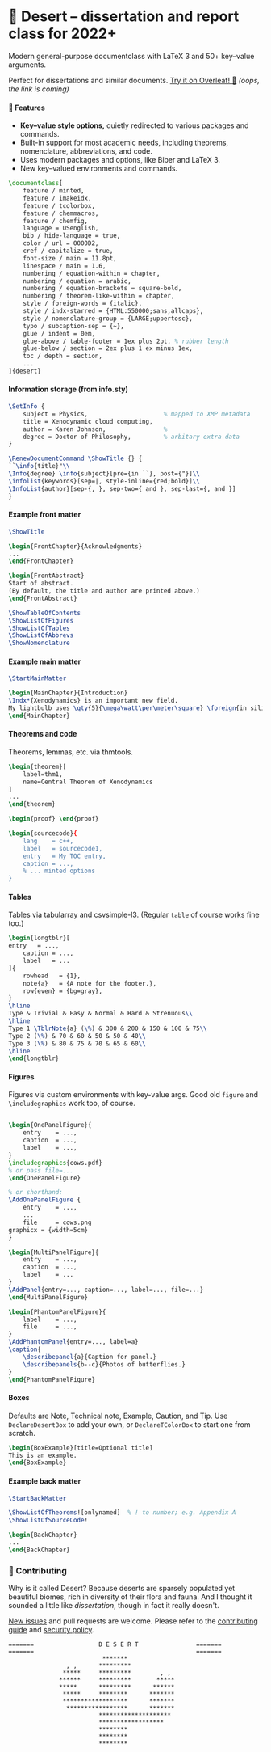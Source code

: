 # 🌵 Desert – dissertation and report class for 2022+

Modern general-purpose documentclass with LaTeX 3 and
50+ key–value arguments.

Perfect for dissertations and similar documents. [Try it on Overleaf! 🍃]() *(oops, the link is coming)*


#### 🎁 Features

- **Key–value style options,** quietly redirected to various packages and commands.
- Built-in support for most academic needs, including theorems, nomenclature, abbreviations, and code.
- Uses modern packages and options, like Biber and LaTeX 3.
- New key–valued environments and commands.

```latex
\documentclass[
    feature / minted,
    feature / imakeidx,
    feature / tcolorbox,
    feature / chemmacros,
    feature / chemfig,
    language = USenglish,
    bib / hide-language = true,
    color / url = 0000D2,
    cref / capitalize = true,
    font-size / main = 11.8pt,
    linespace / main = 1.6,
    numbering / equation-within = chapter,
    numbering / equation = arabic,
    numbering / equation-brackets = square-bold,
    numbering / theorem-like-within = chapter,
    style / foreign-words = {italic},
    style / indx-starred = {HTML:550000;sans,allcaps},
    style / nomenclature-group = {LARGE;uppertosc},
    typo / subcaption-sep = {~},
    glue / indent = 0em,
    glue-above / table-footer = 1ex plus 2pt, % rubber length
    glue-below / section = 2ex plus 1 ex minus 1ex,
    toc / depth = section,
    ...
]{desert}
```


#### Information storage (from info.sty)

```latex
\SetInfo {
    subject = Physics,                     % mapped to XMP metadata
    title = Xenodynamic cloud computing,
    author = Karen Johnson,                %
    degree = Doctor of Philosophy,         % arbitary extra data
}

\RenewDocumentCommand \ShowTitle {} {
``\info{title}"\\
\Info{degree} \info{subject}[pre={in ``}, post={"}]\\
\infolist{keywords}[sep=|, style-inline={red;bold}]\\
\InfoList{author}[sep-{, }, sep-two={ and }, sep-last={, and }]
}
```

#### Example front matter

```latex
\ShowTitle

\begin{FrontChapter}{Acknowledgments}
...
\end{FrontChapter}

\begin{FrontAbstract}
Start of abstract.
(By default, the title and author are printed above.)
\end{FrontAbstract}

\ShowTableOfContents
\ShowListOfFigures
\ShowListOfTables
\ShowListOfAbbrevs
\ShowNomenclature
```

#### Example main matter

```latex
\StartMainMatter

\begin{MainChapter}{Introduction}
\Indx*{Xenodynamics} is an important new field.
My lightbulb uses \qty{5}{\mega\watt\per\meter\square} \foreign{in silico}.
\end{MainChapter}
```

#### Theorems and code

Theorems, lemmas, etc. via thmtools.

```latex
\begin{theorem}[
    label=thm1,
    name=Central Theorem of Xenodynamics
]
...
\end{theorem}

\begin{proof} \end{proof}

\begin{sourcecode}{
    lang    = c++,
    label   = sourcecode1,
    entry   = My TOC entry,
    caption = ...,
    % ... minted options
}
```


#### Tables

Tables via tabularray and csvsimple-l3.
(Regular `table` of course works fine too.)

```latex
\begin{longtblr}[
entry   = ...,
    caption = ...,
    label   = ...
]{
    rowhead   = {1},
    note{a}   = {A note for the footer.},
    row{even} = {bg=gray},
}
\hline
Type & Trivial & Easy & Normal & Hard & Strenuous\\
\hline
Type 1 \TblrNote{a} (\%) & 300 & 200 & 150 & 100 & 75\\
Type 2 (\%) & 70 & 60 & 50 & 50 & 40\\
Type 3 (\%) & 80 & 75 & 70 & 65 & 60\\
\hline
\end{longtblr}
```


#### Figures

Figures via custom environments with key-value args.
Good old `figure` and `\includegraphics` work too, of course.

```latex

\begin{OnePanelFigure}{
    entry    = ...,
    caption  = ...,
    label    = ...,
}
\includegraphics{cows.pdf}
% or pass file=...
\end{OnePanelFigure}

% or shorthand:
\AddOnePanelFigure {
    entry    = ...,
    ...
    file     = cows.png
graphicx = {width=5cm}
}

\begin{MultiPanelFigure}{
    entry    = ...,
    caption  = ...,
    label    = ...
}
\AddPanel{entry=..., caption=..., label=..., file=...}
\end{MultiPanelFigure}

\begin{PhantomPanelFigure}{
    label    = ...,
    file     = ...,
}
\AddPhantomPanel{entry=..., label=a}
\caption{
    \describepanel{a}{Caption for panel.}
    \describepanels{b--c}{Photos of butterflies.}
}
\end{PhantomPanelFigure}
```

#### Boxes

Defaults are Note, Technical note, Example, Caution, and Tip.
Use `DeclareDesertBox` to add your own,
or `DeclareTColorBox` to start one from scratch.

```latex
\begin{BoxExample}[title=Optional title]
This is an example.
\end{BoxExample}
```


#### Example back matter

```latex
\StartBackMatter

\ShowListOfTheorems![onlynamed]  % ! to number; e.g. Appendix A
\ShowListOfSourceCode!

\begin{BackChapter}
...
\end{BackChapter}
```

### 🍁 Contributing

Why is it called Desert?
Because deserts are sparsely populated yet beautiful biomes, rich in diversity of their flora and fauna.
And I thought it sounded a little like *dissertation*, though in fact it really doesn't.

[New issues](https://github.com/dmyersturnbull/desert-latex/issues) and pull requests are welcome.
Please refer to the [contributing guide](https://github.com/dmyersturnbull/desert-latex/blob/master/CONTRIBUTING.md)
and [security policy](https://github.com/dmyersturnbull/desert-latex/blob/main/SECURITY.md).

```text
=======                  D E S E R T                =======
=======                                             =======
                          *******
                , ,      *********
               *****     *********        , ,
              ******     *********       *****
              *****      *********      ******
               *****     ********      *******
               ******************      *******
                *****************      *******
                         ********************
                         ******************
                         ********
                         ********
                         ********
```

